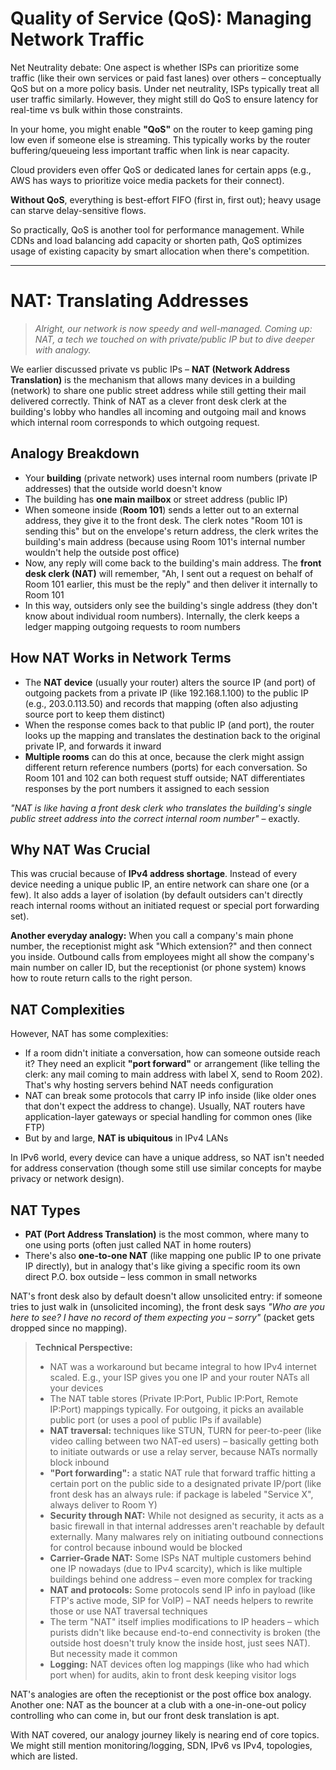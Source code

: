 # Quality of Service (QoS): Managing Network Traffic

Net Neutrality debate: One aspect is whether ISPs can prioritize some traffic (like their own services or paid fast lanes) over others – conceptually QoS but on a more policy basis. Under net neutrality, ISPs typically treat all user traffic similarly. However, they might still do QoS to ensure latency for real-time vs bulk within those constraints.

In your home, you might enable **"QoS"** on the router to keep gaming ping low even if someone else is streaming. This typically works by the router buffering/queueing less important traffic when link is near capacity.

Cloud providers even offer QoS or dedicated lanes for certain apps (e.g., AWS has ways to prioritize voice media packets for their connect).

**Without QoS**, everything is best-effort FIFO (first in, first out); heavy usage can starve delay-sensitive flows.

So practically, QoS is another tool for performance management. While CDNs and load balancing add capacity or shorten path, QoS optimizes usage of existing capacity by smart allocation when there's competition.

---

# NAT: Translating Addresses

> *Alright, our network is now speedy and well-managed. Coming up: NAT, a tech we touched on with private/public IP but to dive deeper with analogy.*

We earlier discussed private vs public IPs – **NAT (Network Address Translation)** is the mechanism that allows many devices in a building (network) to share one public street address while still getting their mail delivered correctly. Think of NAT as a clever front desk clerk at the building's lobby who handles all incoming and outgoing mail and knows which internal room corresponds to which outgoing request.

## Analogy Breakdown

- Your **building** (private network) uses internal room numbers (private IP addresses) that the outside world doesn't know
- The building has **one main mailbox** or street address (public IP)
- When someone inside (**Room 101**) sends a letter out to an external address, they give it to the front desk. The clerk notes "Room 101 is sending this" but on the envelope's return address, the clerk writes the building's main address (because using Room 101's internal number wouldn't help the outside post office)
- Now, any reply will come back to the building's main address. The **front desk clerk (NAT)** will remember, "Ah, I sent out a request on behalf of Room 101 earlier, this must be the reply" and then deliver it internally to Room 101
- In this way, outsiders only see the building's single address (they don't know about individual room numbers). Internally, the clerk keeps a ledger mapping outgoing requests to room numbers

## How NAT Works in Network Terms

- The **NAT device** (usually your router) alters the source IP (and port) of outgoing packets from a private IP (like 192.168.1.100) to the public IP (e.g., 203.0.113.50) and records that mapping (often also adjusting source port to keep them distinct)
- When the response comes back to that public IP (and port), the router looks up the mapping and translates the destination back to the original private IP, and forwards it inward
- **Multiple rooms** can do this at once, because the clerk might assign different return reference numbers (ports) for each conversation. So Room 101 and 102 can both request stuff outside; NAT differentiates responses by the port numbers it assigned to each session

*"NAT is like having a front desk clerk who translates the building's single public street address into the correct internal room number"* – exactly.

## Why NAT Was Crucial

This was crucial because of **IPv4 address shortage**. Instead of every device needing a unique public IP, an entire network can share one (or a few). It also adds a layer of isolation (by default outsiders can't directly reach internal rooms without an initiated request or special port forwarding set).

**Another everyday analogy:** When you call a company's main phone number, the receptionist might ask "Which extension?" and then connect you inside. Outbound calls from employees might all show the company's main number on caller ID, but the receptionist (or phone system) knows how to route return calls to the right person.

## NAT Complexities

However, NAT has some complexities:

- If a room didn't initiate a conversation, how can someone outside reach it? They need an explicit **"port forward"** or arrangement (like telling the clerk: any mail coming to main address with label X, send to Room 202). That's why hosting servers behind NAT needs configuration
- NAT can break some protocols that carry IP info inside (like older ones that don't expect the address to change). Usually, NAT routers have application-layer gateways or special handling for common ones (like FTP)
- But by and large, **NAT is ubiquitous** in IPv4 LANs

In IPv6 world, every device can have a unique address, so NAT isn't needed for address conservation (though some still use similar concepts for maybe privacy or network design).

## NAT Types

- **PAT (Port Address Translation)** is the most common, where many to one using ports (often just called NAT in home routers)
- There's also **one-to-one NAT** (like mapping one public IP to one private IP directly), but in analogy that's like giving a specific room its own direct P.O. box outside – less common in small networks

NAT's front desk also by default doesn't allow unsolicited entry: if someone tries to just walk in (unsolicited incoming), the front desk says *"Who are you here to see? I have no record of them expecting you – sorry"* (packet gets dropped since no mapping).

> **Technical Perspective:**
>
> - NAT was a workaround but became integral to how IPv4 internet scaled. E.g., your ISP gives you one IP and your router NATs all your devices
> - The NAT table stores (Private IP:Port, Public IP:Port, Remote IP:Port) mappings typically. For outgoing, it picks an available public port (or uses a pool of public IPs if available)
> - **NAT traversal:** techniques like STUN, TURN for peer-to-peer (like video calling between two NAT-ed users) – basically getting both to initiate outwards or use a relay server, because NATs normally block inbound
> - **"Port forwarding":** a static NAT rule that forward traffic hitting a certain port on the public side to a designated private IP/port (like front desk has an always rule: if package is labeled "Service X", always deliver to Room Y)
> - **Security through NAT:** While not designed as security, it acts as a basic firewall in that internal addresses aren't reachable by default externally. Many malwares rely on initiating outbound connections for control because inbound would be blocked
> - **Carrier-Grade NAT:** Some ISPs NAT multiple customers behind one IP nowadays (due to IPv4 scarcity), which is like multiple buildings behind one address – even more complex for tracking
> - **NAT and protocols:** Some protocols send IP info in payload (like FTP's active mode, SIP for VoIP) – NAT needs helpers to rewrite those or use NAT traversal techniques
> - The term "NAT" itself implies modifications to IP headers – which purists didn't like because end-to-end connectivity is broken (the outside host doesn't truly know the inside host, just sees NAT). But necessity made it common
> - **Logging:** NAT devices often log mappings (like who had which port when) for audits, akin to front desk keeping visitor logs

NAT's analogies are often the receptionist or the post office box analogy. Another one: NAT as the bouncer at a club with a one-in-one-out policy controlling who can come in, but our front desk translation is apt.

With NAT covered, our analogy journey likely is nearing end of core topics. We might still mention monitoring/logging, SDN, IPv6 vs IPv4, topologies, which are listed.